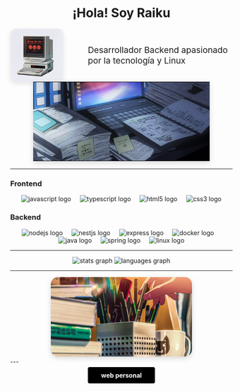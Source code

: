 <!-- Banner principal -->
<h1 align="center">¡Hola! Soy Raiku</h1>

<!-- Presentación con imagen a la izquierda y texto a la derecha -->
<div align="center" style="display: flex; align-items: center; justify-content: center; gap: 32px;">
  <img height="120" src="./compu.jpg" style="border-radius: 12px; box-shadow: 0 4px 12px rgba(0,0,0,0.10); margin-right: 24px;" alt="Foto de Jean" />
  <p style="font-size: 1.2rem; margin: 0; text-align: left;">Desarrollador Backend apasionado por la tecnología y Linux</p>
</div>

<!-- Imagen de perfil -->
<div align="center">
  <img height="180" width="400" src="/fondo.jpg" style=" box-shadow: 0 4px 12px rgba(0,0,0,0.15);" alt="Foto de Jean" />
</div>

---

### Frontend
<div align="center">
  <img src="https://cdn.jsdelivr.net/gh/devicons/devicon/icons/javascript/javascript-original.svg" height="40" alt="javascript logo" />
  <img width="12" />
  <img src="https://cdn.jsdelivr.net/gh/devicons/devicon/icons/typescript/typescript-original.svg" height="40" alt="typescript logo" />
  <img width="12" />
  <img src="https://cdn.jsdelivr.net/gh/devicons/devicon/icons/html5/html5-original.svg" height="40" alt="html5 logo" />
  <img width="12" />
  <img src="https://cdn.jsdelivr.net/gh/devicons/devicon/icons/css3/css3-original.svg" height="40" alt="css3 logo" />
</div>

### Backend
<div align="center">
  <img src="https://cdn.jsdelivr.net/gh/devicons/devicon/icons/nodejs/nodejs-original.svg" height="40" alt="nodejs logo" />
  <img width="12" />
  <img src="https://cdn.jsdelivr.net/gh/devicons/devicon/icons/nestjs/nestjs-original.svg" height="40" alt="nestjs logo" />
  <img width="12" />
  <img src="https://cdn.jsdelivr.net/gh/devicons/devicon/icons/express/express-original.svg" height="40" alt="express logo" />
  <img width="12" />
  <img src="https://cdn.jsdelivr.net/gh/devicons/devicon/icons/docker/docker-original.svg" height="40" alt="docker logo" />
  <img width="12" />
  <img src="https://cdn.jsdelivr.net/gh/devicons/devicon/icons/java/java-original.svg" height="40" alt="java logo" />
  <img width="12" />
  <img src="https://cdn.jsdelivr.net/gh/devicons/devicon/icons/spring/spring-original.svg" height="40" alt="spring logo" />
  <img width="12" />
  <img src="https://cdn.jsdelivr.net/gh/devicons/devicon/icons/linux/linux-original.svg" height="40" alt="linux logo" />
</div>

---
<div align="center">
  <img src="https://github-readme-stats.vercel.app/api?username=Scripty77&show_icons=true&theme=dracula&hide_border=false" height="150" alt="stats graph" />
  <img src="https://github-readme-stats.vercel.app/api/top-langs?username=Scripty77&layout=compact&langs_count=5&theme=dracula&hide_border=false" height="150" alt="languages graph" />
</div>

---
<div align="center">
  <img height="180" src="/teclado.jpg" style="border-radius: 16px; box-shadow: 0 4px 12px rgba(0,0,0,0.15);" alt="Teclado" />
</div>
---
<p align="center">
  <a href="https://raikusocial.netlify.app/" target="_blank" style="background:#000000;color:#fff;padding:10px 30px;border-radius:4px;text-decoration:none;font-weight:bold;">web personal</a>
</p>

<!-- Puedes agregar aquí tus redes sociales si lo deseas -->


